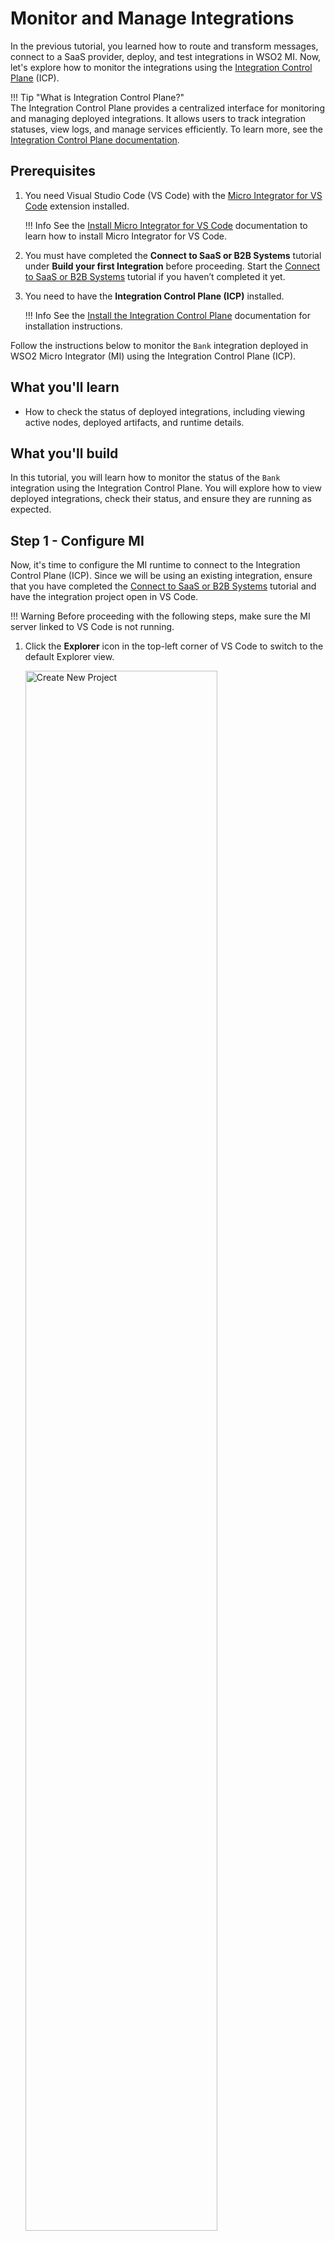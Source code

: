 # Monitor and Manage Integrations

In the previous tutorial, you learned how to route and transform messages, connect to a SaaS provider, deploy, and test integrations in WSO2 MI. Now, let's explore how to monitor the integrations using the [Integration Control Plane]({{base_path}}/observe-and-manage/working-with-integration-control-plane/) (ICP).

!!! Tip "What is Integration Control Plane?"  
    The Integration Control Plane provides a centralized interface for monitoring and managing deployed integrations. It allows users to track integration statuses, view logs, and manage services efficiently. To learn more, see the [Integration Control Plane documentation]({{base_path}}/observe-and-manage/working-with-integration-control-plane/).

## Prerequisites

1. You need Visual Studio Code (VS Code) with the <a target="_blank" href="https://marketplace.visualstudio.com/items?itemName=WSO2.micro-integrator">Micro Integrator for VS Code</a> extension installed.

    !!! Info
        See the [Install Micro Integrator for VS Code]({{base_path}}/develop/mi-for-vscode/install-wso2-mi-for-vscode/) documentation to learn how to install Micro Integrator for VS Code.

2. You must have completed the **Connect to SaaS or B2B Systems** tutorial under **Build your first Integration** before proceeding. Start the [Connect to SaaS or B2B Systems]({{base_path}}/get-started/build-first-integration/first-integration-connect-saas/) tutorial if you haven’t completed it yet.

3. You need to have the **Integration Control Plane (ICP)** installed.

    !!! Info
        See the [Install the Integration Control Plane]({{base_path}}/install-and-setup/install/installing-integration-control-plane/) documentation for installation instructions.

Follow the instructions below to monitor the `Bank` integration deployed in WSO2 Micro Integrator (MI) using the Integration Control Plane (ICP).

## What you'll learn

- How to check the status of deployed integrations, including viewing active nodes, deployed artifacts, and runtime details.

## What you'll build

In this tutorial, you will learn how to monitor the status of the `Bank` integration using the Integration Control Plane. You will explore how to view deployed integrations, check their status, and ensure they are running as expected.

## Step 1 - Configure MI

Now, it's time to configure the MI runtime to connect to the Integration Control Plane (ICP). Since we will be using an existing integration, ensure that you have completed the [Connect to SaaS or B2B Systems]({{base_path}}/get-started/build-first-integration/first-integration-connect-saas/) tutorial and have the integration project open in VS Code.

!!! Warning
        Before proceeding with the following steps, make sure the MI server linked to VS Code is not running.

1. Click the **Explorer** icon in the top-left corner of VS Code to switch to the default Explorer view.

    <a href="{{base_path}}/assets/img/get-started/build-first-integration/click_default_explorer.png"><img src="{{base_path}}/assets/img/get-started/build-first-integration/click_default_explorer.png" alt="Create New Project" width="80%"></a>

2. Expand the **deployment** directory, then click on `deployment.toml` to open it.

    <a href="{{base_path}}/assets/img/get-started/build-first-integration/open_deployment_toml.png"><img src="{{base_path}}/assets/img/get-started/build-first-integration/open_deployment_toml.png" alt="Create New Project" width="80%"></a>

3. Uncomment or add the following configuration in the `deployment.toml` file, then save the changes.

    ```toml
    [dashboard_config]
    dashboard_url = "https://localhost:9743/dashboard/api/"
    group_id = "dev"
    node_id = "node_1"
    ```

    !!! Info
        In this tutorial, we use a single MI node. The `group_id` is used to group related MI instances, while the `node_id` uniquely identifies an instance. You will see these values reflected in the Integration Control Plane (ICP) later in the tutorial.  
        For more information on dashboard configurations, refer to [this guide]({{base_path}}/observe-and-manage/working-with-integration-control-plane/#step-2-configure-the-mi-servers).

## Step 2 - Start the Integration Control Plane (ICP)

1. <a target="_blank" href="https://code.visualstudio.com/docs/terminal/basics">Open a new terminal</a> in VS Code and navigate to the `<ICP_HOME>/bin` folder.

2. Execute one of the following commands to start the Integration Control Plane (ICP).

    === "On macOS/Linux"
        ```bash 
        sh dashboard.sh
        ```
    === "On Windows"
        ```bash 
        dashboard.bat
        ```

    Once the Integration Control Plane (ICP) has started successfully, you should see logs similar to the following in the terminal.

    ```log
    [2025-03-28 12:00:13,277]  INFO {DashboardServer} - WSO2 Integration Control Plane started.
    [2025-03-28 12:00:13,279]  INFO {DashboardServer} - Login to Integration Control Plane Dashboard : 'https://localhost:9743/login'
    ```

3. Click the **Build and Run** icon in the top-right corner of VS Code to start the MI server and deploy the integrations.

    !!! Tip
        If the **Build and Run** icon is not visible after opening the `deployment.toml` file, click the **Micro Integrator** icon on the Activity Bar in the VS Code editor to return to the main view.

        <a href="{{base_path}}/assets/img/get-started/build-first-integration/select_mi_build_and_run.gif"><img src="{{base_path}}/assets/img/get-started/build-first-integration/select_mi_build_and_run.gif" alt="Create New Project" width="70%"></a>

4. Once the MI server has started successfully, you should see logs similar to the following in the terminal where the Integration Control Plane (ICP) was started.

    ```log
    [2025-03-28 12:00:13,277]  INFO {DashboardServer} - WSO2 Integration Control Plane started.
    [2025-03-28 12:00:13,279]  INFO {DashboardServer} - Login to Integration Control Plane Dashboard : 'https://localhost:9743/login'
    [2025-03-28 12:00:39,373]  INFO {HeartBeatDelegate} - New node node_1 in group : dev is registered. Inserting heartbeat information
    [2025-03-28 12:00:39,551]  INFO {InMemoryDataManager} - Inserting heartbeat details of node node_1 in group dev
    [2025-03-28 12:00:39,552]  INFO {MiArtifactsManager} - Fetching server details from node node_1 in group dev
    [2025-03-28 12:00:39,555]  INFO {InMemoryDataManager} - Adding serverInfo of node node_1 in group dev
    ```

## Step 3 - Monitor integrations

Now that the Integration Control Plane (ICP) is running, log in to the web portal to monitor your integrations.

1. Open your web browser and navigate to [https://localhost:9743/login](https://localhost:9743/login).

    <a href="{{base_path}}/assets/img/get-started/build-first-integration/icp_login_screen.png"><img src="{{base_path}}/assets/img/get-started/build-first-integration/icp_login_screen.png" alt="Create New Project"></a>

2. Use `admin` as both the username and password, then click **Sign In** to access the Integration Control Plane.

    !!! Tip  
        By default, `admin` is both the username and password. To enhance security, it is recommended to create new user accounts. See [Manage Users]({{base_path}}/install-and-setup/setup/user-stores/managing-users/) for instructions on adding new users and assigning roles in the Integration Control Plane.

    After signing in, you will land on the home page of the Integration Control Plane, which displays details about the connected MI nodes. This page lists all available MI nodes, and you can view the **Group ID** and **Node ID** configured in [Step 1 – Configure MI]({{base_path}}/get-started/build-first-integration/first-integration-monitor-icp/#step-1-configure-mi).

    <a href="{{base_path}}/assets/img/get-started/build-first-integration/icp_home_page.png"><img src="{{base_path}}/assets/img/get-started/build-first-integration/icp_home_page.png" alt="Create New Project"></a>

3. Click the **Node ID** `node_1` to view details about the MI node. A side panel will open, displaying information about the server.

    <a href="{{base_path}}/assets/img/get-started/build-first-integration/icp_node_information.png"><img src="{{base_path}}/assets/img/get-started/build-first-integration/icp_node_information.png" alt="Create New Project"></a>

    To view details about the deployed artifacts—such as integration applications, APIs, connectors, and more—use the options available in the left-hand navigation panel.

4. Click **Carbon Applications** to view the deployed integration applications. You should see `BankIntegration` listed. Click on a node to view the integration details, including the packaged artifacts.

    !!! Info "What is a Carbon Application?"
        A Carbon Application in WSO2 Micro Integrator (MI) is a deployable archive that packages and distributes integration artifacts in a structured manner. To learn more, see the [Deploying Artifacts]({{base_path}}/develop/deploy-artifacts/) documentation.

    <a href="{{base_path}}/assets/img/get-started/build-first-integration/icp_capp_information.png"><img src="{{base_path}}/assets/img/get-started/build-first-integration/icp_capp_information.png" alt="Create New Project"></a>

5. Click **APIs** to view the deployed APIs. You should see the `Bank` API listed. Click on a node to view the API details, including the API's source code.

    !!! Info
        When viewing the resources, you should see those created in the previous tutorials. The source code should reflect the structure of the `Bank` API.

    <a href="{{base_path}}/assets/img/get-started/build-first-integration/icp_api_information.png"><img src="{{base_path}}/assets/img/get-started/build-first-integration/icp_api_information.png" alt="Create New Project"></a>

    You may explore the other artifacts on your own for reference.

Congratulations! You have now learned how to monitor and manage integrations using the Integration Control Plane (ICP). You explored how to check the status of deployed MI nodes and view detailed information about integration artifacts, including their source code.

## What's Next?

You have now completed this tutorial series, where you learned how to build a complete integration flow step by step. Throughout this journey, you have explored how to create Integration APIs, route and transform messages, connect to external SaaS and B2B systems, and monitor integrations using the Integration Control Plane (ICP).

Now, you can explore advanced integration scenarios, applying what you’ve learned to real-world use cases and expanding your expertise in WSO2 Micro Integrator.

{% raw %}
<style>
.language-yaml {
    font-family: monospace;
    font-size: 0.6rem !important;
    color: var(--md-feedback-button-color) !important;
}
.language-yaml .hljs-string, .hljs-attr{
    color: var(--md-feedback-button-color) !important;
}

.language-yaml .hljs-number {
    color:rgb(47, 169, 196) !important;
}
</style>
{% endraw %}
